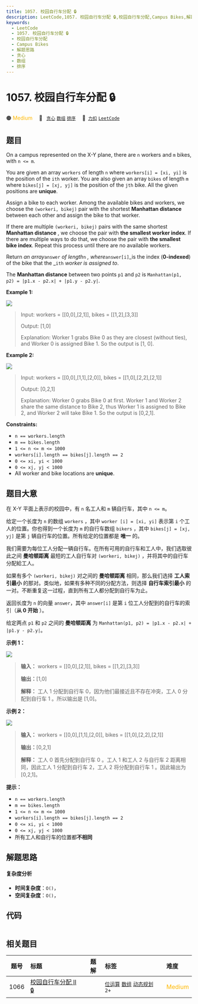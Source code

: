 ```yaml
---
title: 1057. 校园自行车分配 🔒
description: LeetCode,1057. 校园自行车分配 🔒,校园自行车分配,Campus Bikes,解题思路,贪心,数组,排序
keywords:
  - LeetCode
  - 1057. 校园自行车分配 🔒
  - 校园自行车分配
  - Campus Bikes
  - 解题思路
  - 贪心
  - 数组
  - 排序
---
```


# 1057. 校园自行车分配 🔒

🟠 <font color=#ffb800>Medium</font>&emsp; 🔖&ensp; [`贪心`](/tag/greedy.md) [`数组`](/tag/array.md) [`排序`](/tag/sorting.md)&emsp; 🔗&ensp;[`力扣`](https://leetcode.cn/problems/campus-bikes) [`LeetCode`](https://leetcode.com/problems/campus-bikes)

## 题目

On a campus represented on the X-Y plane, there are `n` workers and `m` bikes,
with `n <= m`.

You are given an array `workers` of length `n` where `workers[i] = [xi, yi]`
is the position of the `ith` worker. You are also given an array `bikes` of
length `m` where `bikes[j] = [xj, yj]` is the position of the `jth` bike. All
the given positions are **unique**.

Assign a bike to each worker. Among the available bikes and workers, we choose
the `(workeri, bikej)` pair with the shortest **Manhattan distance** between
each other and assign the bike to that worker.

If there are multiple `(workeri, bikej)` pairs with the same shortest
**Manhattan distance** , we choose the pair with **the smallest worker
index**. If there are multiple ways to do that, we choose the pair with **the
smallest bike index**. Repeat this process until there are no available
workers.

Return _an array_`answer` _of length_`n` _, where_`answer[i]`_is the index
(**0-indexed**) of the bike that the _`ith` _worker is assigned to_.

The **Manhattan distance** between two points `p1` and `p2` is `Manhattan(p1,
p2) = |p1.x - p2.x| + |p1.y - p2.y|`.



**Example 1:**

![](https://fastly.jsdelivr.net/gh/doocs/leetcode@main/solution/1000-1099/1057.Campus%20Bikes/images/1261_example_1_v2.png)

> Input: workers = [[0,0],[2,1]], bikes = [[1,2],[3,3]]
> 
> Output: [1,0]
> 
> Explanation: Worker 1 grabs Bike 0 as they are closest (without ties), and Worker 0 is assigned Bike 1. So the output is [1, 0].

**Example 2:**

![](https://fastly.jsdelivr.net/gh/doocs/leetcode@main/solution/1000-1099/1057.Campus%20Bikes/images/1261_example_2_v2.png)

> Input: workers = [[0,0],[1,1],[2,0]], bikes = [[1,0],[2,2],[2,1]]
> 
> Output: [0,2,1]
> 
> Explanation: Worker 0 grabs Bike 0 at first. Worker 1 and Worker 2 share the same distance to Bike 2, thus Worker 1 is assigned to Bike 2, and Worker 2 will take Bike 1. So the output is [0,2,1].

**Constraints:**

  * `n == workers.length`
  * `m == bikes.length`
  * `1 <= n <= m <= 1000`
  * `workers[i].length == bikes[j].length == 2`
  * `0 <= xi, yi < 1000`
  * `0 <= xj, yj < 1000`
  * All worker and bike locations are **unique**.


## 题目大意

在 X-Y 平面上表示的校园中，有 `n` 名工人和 `m` 辆自行车，其中 `n <= m`。

给定一个长度为 `n` 的数组 `workers` ，其中 `worker [i] = [xi, yi]` 表示第 `i` 个工人的位置。你也得到一个长度为
`m` 的自行车数组 `bikers` ，其中 `bikes[j] = [xj, yj]` 是第 `j` 辆自行车的位置。所有给定的位置都是 **唯一**
的。

我们需要为每位工人分配一辆自行车。在所有可用的自行车和工人中，我们选取彼此之间 **曼哈顿距离** 最短的工人自行车对 `(workeri, bikej)`
，并将其中的自行车分配給工人。

如果有多个 `(workeri, bikej)` 对之间的 **曼哈顿距离** 相同，那么我们选择 **工人索引最小**
的那对。类似地，如果有多种不同的分配方法，则选择 **自行车索引最小** 的一对。不断重复这一过程，直到所有工人都分配到自行车为止。

返回长度为 `n` 的向量 `answer`，其中 `answer[i]` 是第 `i` 位工人分配到的自行车的索引（**从 0 开始** ）。

给定两点 `p1` 和 `p2` 之间的 **曼哈顿距离** 为 `Manhattan(p1, p2) = |p1.x - p2.x| + |p1.y -
p2.y|`。



**示例 1：**

![](https://fastly.jsdelivr.net/gh/doocs/leetcode@main/solution/1000-1099/1057.Campus%20Bikes/images/1261_example_1_v2.png)

> 
> 
> 
> 
> 
> **输入：** workers = [[0,0],[2,1]], bikes = [[1,2],[3,3]]
> 
> **输出：**[1,0]
> 
> **解释：** 工人 1 分配到自行车 0，因为他们最接近且不存在冲突，工人 0 分配到自行车 1 。所以输出是 [1,0]。
> 
> 

**示例 2：**

![](https://fastly.jsdelivr.net/gh/doocs/leetcode@main/solution/1000-1099/1057.Campus%20Bikes/images/1261_example_2_v2.png)

> 
> 
> 
> 
> 
> **输入：** workers = [[0,0],[1,1],[2,0]], bikes = [[1,0],[2,2],[2,1]]
> 
> **输出：**[0,2,1]
> 
> **解释：** 工人 0 首先分配到自行车 0 。工人 1 和工人 2 与自行车 2 距离相同，因此工人 1 分配到自行车 2，工人 2 将分配到自行车 1 。因此输出为 [0,2,1]。
> 
> 



**提示：**

  * `n == workers.length`
  * `m == bikes.length`
  * `1 <= n <= m <= 1000`
  * `workers[i].length == bikes[j].length == 2`
  * `0 <= xi, yi < 1000`
  * `0 <= xj, yj < 1000`
  * 所有工人和自行车的位置都**不相同**


## 解题思路

#### 复杂度分析

- **时间复杂度**：`O()`，
- **空间复杂度**：`O()`，

## 代码

```javascript

```

## 相关题目

<!-- prettier-ignore -->
| 题号 | 标题 | 题解 | 标签 | 难度 |
| :------: | :------ | :------: | :------ | :------ |
| 1066 | [校园自行车分配 II 🔒](https://leetcode.com/problems/campus-bikes-ii) |  |  [`位运算`](/tag/bit-manipulation.md) [`数组`](/tag/array.md) [`动态规划`](/tag/dynamic-programming.md) `2+` | <font color=#ffb800>Medium</font> |